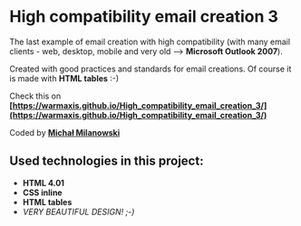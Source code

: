 # High compatibility email creation 3

The last example of email creation with high compatibility
(with many email clients - web, desktop, mobile and very old --> __Microsoft Outlook 2007__).

Created with good practices and standards for email creations. Of course it is made with __HTML tables__ :-)

Check this on __[https://warmaxis.github.io/High_compatibility_email_creation_3/](https://warmaxis.github.io/High_compatibility_email_creation_3/)__

Coded by __[Michał Milanowski](https://www.linkedin.com/in/michalmilanowski/)__

## Used technologies in this project:

* __HTML 4.01__
* __CSS inline__
* __HTML tables__
* _VERY BEAUTIFUL DESIGN! ;-)_
